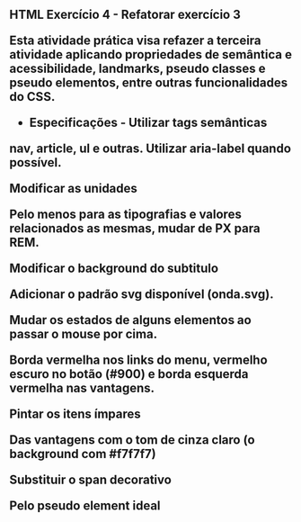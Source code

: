 <H2>HTML Exercício 4 - Refatorar exercício 3

  <P> Esta atividade prática visa refazer a terceira atividade aplicando propriedades de semântica e acessibilidade, landmarks, pseudo classes e pseudo elementos, entre outras funcionalidades do CSS.
  

- Especificações -
Utilizar tags semânticas

nav, article, ul e outras. Utilizar aria-label quando possível.

Modificar as unidades

Pelo menos para as tipografias e valores relacionados as mesmas, mudar de PX para REM.

Modificar o background do subtitulo

Adicionar o padrão svg disponível (onda.svg).

Mudar os estados de alguns elementos ao passar o mouse por cima.

Borda vermelha nos links do menu, vermelho escuro no botão (#900) e borda esquerda vermelha nas vantagens.

Pintar os itens ímpares

Das vantagens com o tom de cinza claro (o background com #f7f7f7)

Substituir o span decorativo

Pelo pseudo element ideal
